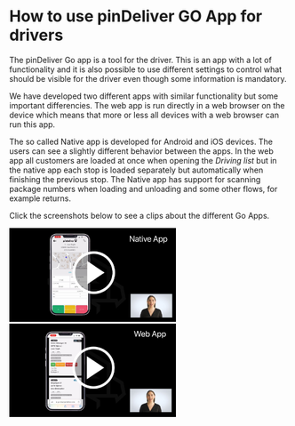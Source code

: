 # How to use pinDeliver GO App for drivers

The pinDeliver Go app is a tool for the driver. This is an app with a lot of functionality and it is also possible to use different settings to control what should be visible for the driver even though some information is mandatory.

We have developed two different apps with similar functionality but some important differencies. The web app is run directly in a web browser on the device which means that more or less all devices with a web browser can run this app.

The so called Native app is developed for Android and iOS devices. The users can see a slightly different behavior between the apps. In the web app all customers are loaded at once when opening the *Driving list* but in the native app each stop is loaded separately but automatically when finishing the previous stop. The Native app has support for scanning package numbers when loading and unloading and some other flows, for example returns.

Click the screenshots below to see a clips about the different Go Apps.

<p float="right">
<a href="https://youtu.be/wSbx6dpNieA" target="_blank">
<img alt="Go App Native" src="/images/go_app_native_movieclip_screenshot.png" width="300">
</a>
<a href="https://youtu.be/wSbx6dpNieA" target="_blank">
<img alt="Go App Web" src="/images/go_app_web_movieclip_screenshot.png" width="300">
</a>
</p>
